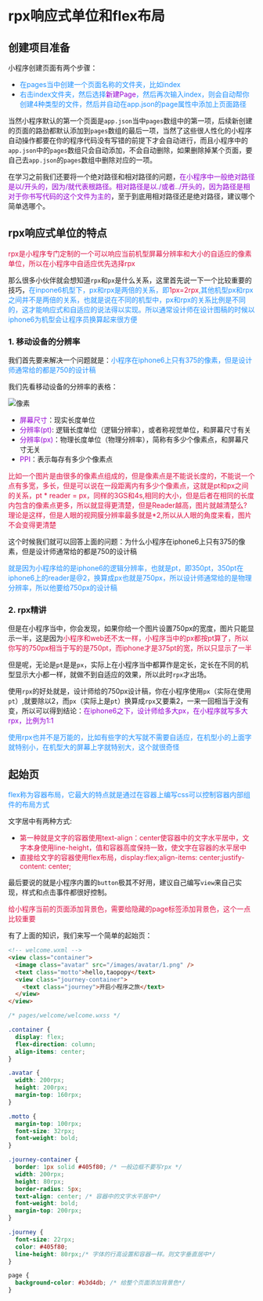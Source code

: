 # rpx响应式单位和flex布局

## 创建项目准备
小程序创建页面有两个步骤：
+ <font color=#1E90FF>在pages当中创建一个页面名称的文件夹，比如index</font>
+ <font color=#1E90FF>右击index文件夹，然后选择<font color=#9400D3>新建Page</font>，然后再次输入index，则会自动帮你创建4种类型的文件，然后并自动在app.json的page属性中添加上页面路径</font>

当然小程序默认的第一个页面是`app.json`当中`pages`数组中的第一项，后续新创建的页面的路劲都默认添加到`pages`数组的最后一项，当然了这些很人性化的小程序自动操作都要在你的程序代码没有写错的前提下才会自动进行，而且小程序中的`app.json`中的`pages`数组只会自动添加，不会自动删除，如果删除掉某个页面，要自己去`app.json`的`pages`数组中删除对应的一项。


在学习之前我们还要将一个绝对路径和相对路径的问题，<font color=#9400D3>在小程序中一般绝对路径是以/开头的，因为/就代表根路径。相对路径是以./或者../开头的，因为路径是相对于你书写代码的这个文件为主的</font>，至于到底用相对路径还是绝对路径，建议哪个简单选哪个。

## rpx响应式单位的特点
<font color=#DD1144>rpx是小程序专门定制的一个可以响应当前机型屏幕分辨率和大小的自适应的像素单位，所以在小程序中自适应优先选择rpx</font>

那么很多小伙伴就会想知道`rpx`和`px`是什么关系，这里首先说一下一个比较重要的技巧，<font color=#1E90FF>在inpone6机型下，px和rpx是两倍的关系，即<font color=#DD1144>1px=2rpx</font>,其他机型px和rpx之间并不是两倍的关系，也就是说在不同的机型中，px和rpx的关系比例是不同的，这才能响应式和自适应的说法得以实现。所以通常设计师在设计图稿的时候以iphone6为机型会让程序员换算起来很方便</font>

### 1. 移动设备的分辨率
我们首先要来解决一个问题就是：<font color=#1E90FF>小程序在iphone6上只有375的像素，但是设计师通常给的都是750的设计稿</font>

我们先看移动设备的分辨率的表格：

<img :src="$withBase('/react_ssr_github_xiangsu.png')" alt="像素">

+ <font color=#9400D3>屏幕尺寸</font>：现实长度单位
+ <font color=#9400D3>分辨率(pt)</font>: 逻辑长度单位（逻辑分辨率），或者称视觉单位，和屏幕尺寸有关
+ <font color=#9400D3>分辨率(px)</font>：物理长度单位（物理分辨率），简称有多少个像素点，和屏幕尺寸无关
+ <font color=#9400D3>PPI</font>：表示每存有多少个像素点

<font color=#DD1144>比如一个图片是由很多的像素点组成的，但是像素点是不能说长度的，不能说一个点有多宽，多长，但是可以说在一段距离内有多少个像素点，这就是pt和px之间的关系，pt * reader = px，同样的3GS和4s,相同的大小，但是后者在相同的长度内包含的像素点更多，所以就显得更清楚，但是Reader越高，图片就越清楚么? 理论是这样，但是人眼的视网膜分辨率最多就是*2,所以从人眼的角度来看，图片不会变得更清楚</font>


这个时候我们就可以回答上面的问题：为什么小程序在iphone6上只有375的像素，但是设计师通常给的都是750的设计稿

<font color=#1E90FF>就是因为小程序给的是iphone6的逻辑分辨率，也就是pt，即350pt，350pt在iphone6上的reader是@2，换算成px也就是750px，所以设计师通常给的是物理分辨率，所以他要给750px的设计稿</font>

### 2. rpx精讲
但是在小程序当中，你会发现，如果你给一个图片设置750px的宽度，图片只能显示一半，这是因为<font color=#DD1144>小程序和web还不太一样，小程序当中的px都按pt算了，所以你写的750px相当于写的是750pt，而iphone才是375pt的宽，所以只显示了一半</font>

但是呢，无论是`pt`是是`px`，实际上在小程序当中都算作是定长，定长在不同的机型显示大小都一样，就做不到自适应的效果，所以此时`rpx`才出场。

使用`rpx`的好处就是，设计师给的750px设计稿，你在小程序使用`px`（实际在使用`pt`）,就要除以2，而`px`（实际上是`pt`）换算成`rpx`又要乘2，一来一回相当于没有变，所以可以得到结论：<font color=#9400D3>在iphone6之下，设计师给多大px，在小程序就写多大rpx，比例为1:1</font>

<font color=#1E90FF>使用rpx也并不是万能的，比如有些字的大写就不需要自适应，在机型小的上面字就特别小，在机型大的屏幕上字就特别大，这个就很奇怪</font>


## 起始页
<font color=#1E90FF>flex称为容器布局，它最大的特点就是通过在容器上编写css可以控制容器内部组件的布局方式</font>

文字居中有两种方式:
+ <font color=#DD1144>第一种就是文字的容器使用text-align：center使容器中的文字水平居中，文字本身使用line-height，值和容器高度保持一致，使文字在容器的水平居中</font>  
+ <font color=#DD1144>直接给文字的容器使用flex布局，display:flex;align-items: center;justify-content: center;</font>

最后要说的就是小程序内置的`button`极其不好用，建议自己编写`view`来自己实现，样式和点击事件都很好控制。

<font color=#DD1144>给小程序当前的页面添加背景色，需要给隐藏的page标签添加背景色，这个一点比较重要</font>

有了上面的知识，我们来写一个简单的起始页：
```html
<!-- welcome.wxml -->
<view class="container">
  <image class="avatar" src="/images/avatar/1.png" />
  <text class="motto">hello,taopopy</text>
  <view class="journey-container">
    <text class="journey">开启小程序之旅</text>
  </view>
</view>
```
```css
/* pages/welcome/welcome.wxss */

.container {
  display: flex;
  flex-direction: column;
  align-items: center;
}

.avatar {
  width: 200rpx;
  height: 200rpx;
  margin-top: 160rpx;
}

.motto {
  margin-top: 100rpx;
  font-size: 32rpx;
  font-weight: bold;
}

.journey-container {
  border: 1px solid #405f80; /* 一般边框不要写rpx */
  width: 200rpx;
  height: 80rpx;
  border-radius: 5px;
  text-align: center; /* 容器中的文字水平居中*/
  font-weight: bold;
  margin-top: 200rpx;
}

.journey {
  font-size: 22rpx;
  color: #405f80;
  line-height: 80rpx;/* 字体的行高设置和容器一样。则文字垂直居中*/
}

page {
  background-color: #b3d4db; /* 给整个页面添加背景色*/
}
```
